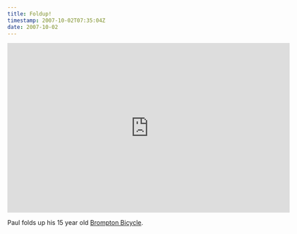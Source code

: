 ```yaml
---
title: Foldup!
timestamp: 2007-10-02T07:35:04Z
date: 2007-10-02
---
```


<iframe class="youtube-player" type="text/html" width="640" height="385" src="http://www.youtube.com/embed/AYr5uLV_O0Q" frameborder="0">
</iframe><p>Paul folds up his 15 year old <a href="http://en.wikipedia.org/wiki/Brompton_Bicycle">Brompton Bicycle</a>.</p>
